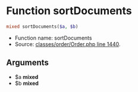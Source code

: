 Function sortDocuments
===========================





```php
mixed sortDocuments($a, $b)
```

* Function name: sortDocuments
* Source: [classes/order/Order.php line 1440](https://github.com/PrestaShop/PrestaShop/blob/1.5.0.13/classes/order/Order.php#L1440).

Arguments
---------

* $a **mixed**
* $b **mixed**

